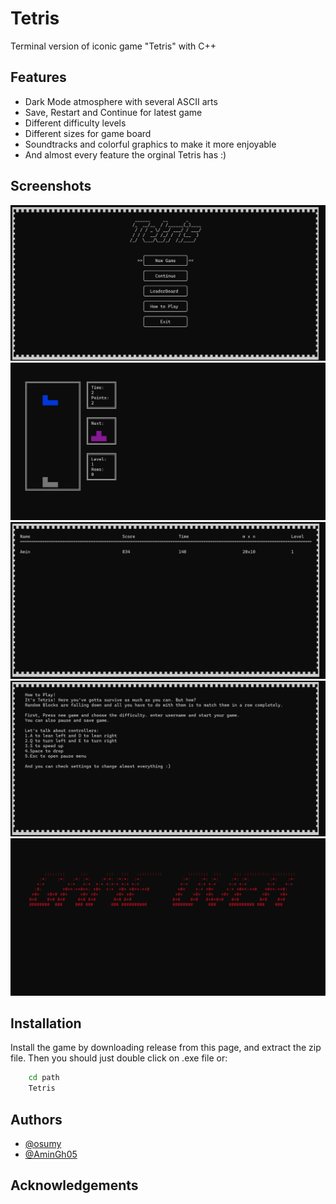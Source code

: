 
# Tetris

Terminal version of iconic game "Tetris" with C++


## Features

- Dark Mode atmosphere with several ASCII arts
- Save, Restart and Continue for latest game
- Different difficulty levels
- Different sizes for game board
- Soundtracks and colorful graphics to make it more enjoyable
- And almost every feature the orginal Tetris has :)


## Screenshots

![menu](Tetris/screenshots/menu.png)
![game](Tetris/screenshots/game.png)
![leader-board](Tetris/screenshots/leaderboard.png)
![how-to-play](Tetris\screenshots/howto.png)
![game-over](Tetris\screenshots/over.png)

## Installation

Install the game by downloading release from this page, and extract the zip file. Then you should just double click on .exe file or:

```cmd
    cd path
    Tetris
```
    
## Authors

- [@osumy](https://github.com/osumy)
- [@AminGh05](https://github.com/Amin-Gh-05)


## Acknowledgements

